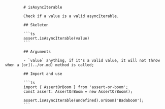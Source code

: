             # isAsyncIterable

            Check if a value is a valid asyncIterable.

            ## Skeleton

            ```ts
            assert.isAsyncIterable(value)
            ```

            ## Arguments

            - `value` anything, if it's a valid value, it will not throw when a [or](../or.md) method is called;

            ## Import and use

            ```ts
            import { AssertOrBoom } from 'assert-or-boom';
            const assert: AssertOrBoom = new AssertOrBoom();

            assert.isAsyncIterable(undefined).orBoom('Badaboom');
            ```
